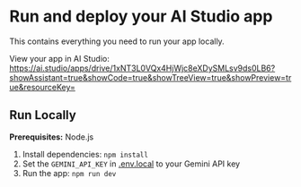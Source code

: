 # Run and deploy your AI Studio app

This contains everything you need to run your app locally.

View your app in AI Studio: https://ai.studio/apps/drive/1xNT3L0VQx4HjWjc8eXDySMLsv9ds0LB6?showAssistant=true&showCode=true&showTreeView=true&showPreview=true&resourceKey=

## Run Locally

**Prerequisites:**  Node.js


1. Install dependencies:
   `npm install`
2. Set the `GEMINI_API_KEY` in [.env.local](.env.local) to your Gemini API key
3. Run the app:
   `npm run dev`

